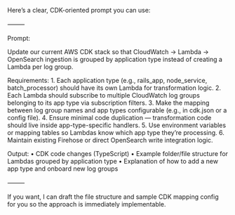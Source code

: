 Here’s a clear, CDK-oriented prompt you can use:

⸻

Prompt:

Update our current AWS CDK stack so that CloudWatch → Lambda → OpenSearch ingestion is grouped by application type instead of creating a Lambda per log group.

Requirements:
	1.	Each application type (e.g., rails_app, node_service, batch_processor) should have its own Lambda for transformation logic.
	2.	Each Lambda should subscribe to multiple CloudWatch log groups belonging to its app type via subscription filters.
	3.	Make the mapping between log group names and app types configurable (e.g., in cdk.json or a config file).
	4.	Ensure minimal code duplication — transformation code should live inside app-type-specific handlers.
	5.	Use environment variables or mapping tables so Lambdas know which app type they’re processing.
	6.	Maintain existing Firehose or direct OpenSearch write integration logic.

Output:
	•	CDK code changes (TypeScript)
	•	Example folder/file structure for Lambdas grouped by application type
	•	Explanation of how to add a new app type and onboard new log groups

⸻

If you want, I can draft the file structure and sample CDK mapping config for you so the approach is immediately implementable.
